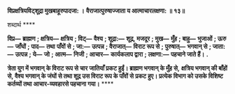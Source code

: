 **विप्रक्षत्रियविट्शूद्रा मुखबाहूरुपादजा: ।** **वैराजात्पुरुषाज्जाता य आत्माचारलक्षणा: ॥ १३॥** 

शब्दार्थ **** 

**विप्र—** **ब्राह्मण** **; क्षत्रिय—** **क्षत्रिय** **; विट्—** **वैश्य** **; शूद्रा:—** **शूद्र, मजदूर** **; मुख—** **मुँह** **; बाहु—** **भुजाओं** **; ऊरु—** **जाँघों** **; पाद—** **तथा** **पाँवों से** **; जा:—** **उत्पन्न** **; वैराजात्—** **विराट रूप से** **; पुरुषात्—** **भगवान् से** **; जाता:—** **उत्पन्न** **; ये—** **जो** **; आत्म—** **निजी** **; आचार—** **कार्यकलाप द्वारा** **; लक्षणा:—** **पहचाने जाते हैं।** **.** 

**त्रेता युग में भगवान् के विराट रूप से चार जातियाँ प्रकट हुईं। ब्राह्मण भगवान् के मुँह से,** **क्षत्रिय भगवान् की बाँहों से, वैश्य भगवान् के जंघों से तथा शूद्र उस विराट रूप के पाँवों से** **प्रकट हुए। प्रत्येक विभाग को उसके विशिष्ट कर्तव्यों तथा आचार-व्यवहारसे पहचाना गया।** **** 